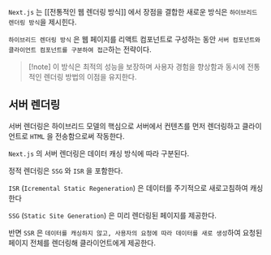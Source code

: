 `Next.js` 는 [[전통적인 웹 렌더링 방식]] 에서 장점을 결합한 새로운 방식은 `하이브리드 렌더링 방식`을 제시힌다.

`하이브리드 렌더링 방식` 은 웹 페이지를 리액트 컴포넌트로 구성하는 동안 `서버 컴포넌트와 클라이언트 컴포넌트를 구분하여 접근`하는 전략이다.

>[!note] 이 방식은 최적의 성능을 보장하며 사용자 경험을 향상함과 동시에 전통적인 렌더링 방법의 이점을 유지한다.

## 서버 렌더링

서버 렌더링은 하이브리드 모델의 핵심으로 서버에서 컨텐츠를 먼저 렌더링하고 클라이언트로 `HTML` 을 전송함으로써 작동한다.

`Next.js` 의 서버 렌더링은 데이터 캐싱 방식에 따라 구분된다.

정적 렌더링은 `SSG` 와 `ISR` 을 포함한다.

`ISR` (`Icremental Static Regeneration`) 은 데이터를 주기적으로 새로고침하여 캐싱한다

`SSG` (`Static Site Generation`) 은 미리 렌더링된 페이지를 제공한다. 

반면 `SSR` 은 `데이터를 캐싱하지 않고, 사용자의 요청에 따라 데이터를 새로 생성`하여 요청된 페이지 전체를 렌더링해 클라이언트에게 제공한다.




